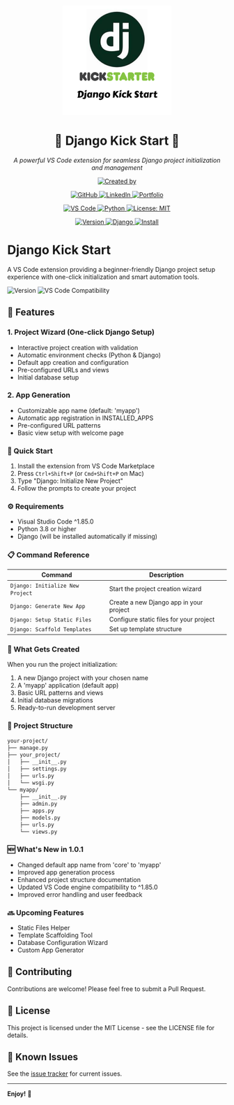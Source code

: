 <div align="center">
  <kbd>
    <img src="media/logo.png" width="250" alt="Django Kick Start"/>
  </kbd>
  
  <h1>🚀 Django Kick Start 🚀</h1>
  <p><i>A powerful VS Code extension for seamless Django project initialization and management</i></p>
  
  <p align="center">
    <a href="https://github.com/jamalihassan0307">
      <img src="https://img.shields.io/badge/Created_by-Jam_Ali_Hassan-blue?style=for-the-badge&logo=github&logoColor=white" alt="Created by"/>
    </a>
  </p>

  <p align="center">
    <a href="https://github.com/jamalihassan0307">
      <img src="https://img.shields.io/badge/GitHub-100000?style=for-the-badge&logo=github&logoColor=white" alt="GitHub"/>
    </a>
    <a href="https://www.linkedin.com/in/jamalihassan0307">
      <img src="https://img.shields.io/badge/LinkedIn-0077B5?style=for-the-badge&logo=linkedin&logoColor=white" alt="LinkedIn"/>
    </a>
    <a href="https://jamalihassan0307.github.io/portfolio.github.io">
      <img src="https://img.shields.io/badge/Portfolio-255E63?style=for-the-badge&logo=About.me&logoColor=white" alt="Portfolio"/>
    </a>
  </p>

  <p align="center">
    <a href="https://marketplace.visualstudio.com/items?itemName=jamalihassan.django-kick-start">
      <img src="https://img.shields.io/badge/VS_Code-1.85.0+-373277?style=for-the-badge&logo=visualstudio&logoColor=white" alt="VS Code"/>
    </a>
    <a href="https://www.python.org">
      <img src="https://img.shields.io/badge/Python-3.8+-3776AB?style=for-the-badge&logo=python&logoColor=white" alt="Python"/>
    </a>
    <a href="https://opensource.org/licenses/MIT">
      <img src="https://img.shields.io/badge/License-MIT-yellow.svg?style=for-the-badge" alt="License: MIT"/>
    </a>
  </p>

  <p align="center">
    <a href="https://marketplace.visualstudio.com/items?itemName=jamalihassan.django-kick-start">
      <img src="https://img.shields.io/badge/version-1.0.1-blue?style=for-the-badge&logo=visualstudiocode&logoColor=white" alt="Version"/>
    </a>
    <a href="https://www.djangoproject.com">
      <img src="https://img.shields.io/badge/Django-Latest-092E20?style=for-the-badge&logo=django&logoColor=white" alt="Django"/>
    </a>
    <a href="https://marketplace.visualstudio.com/items?itemName=jamalihassan.django-kick-start">
      <img src="https://img.shields.io/badge/VS_Marketplace-Install-blue?style=for-the-badge&logo=visualstudiocode&logoColor=white" alt="Install"/>
    </a>
  </p>
</div>

# Django Kick Start

A VS Code extension providing a beginner-friendly Django project setup experience with one-click initialization and smart automation tools.

![Version](https://img.shields.io/badge/version-1.0.1-blue.svg)
![VS Code Compatibility](https://img.shields.io/badge/vscode-%5E1.85.0-brightgreen.svg)

## 🎯 Features

### 1. Project Wizard (One-click Django Setup)
- Interactive project creation with validation
- Automatic environment checks (Python & Django)
- Default app creation and configuration
- Pre-configured URLs and views
- Initial database setup

### 2. App Generation
- Customizable app name (default: 'myapp')
- Automatic app registration in INSTALLED_APPS
- Pre-configured URL patterns
- Basic view setup with welcome page

### 🚀 Quick Start

1. Install the extension from VS Code Marketplace
2. Press `Ctrl+Shift+P` (or `Cmd+Shift+P` on Mac)
3. Type "Django: Initialize New Project"
4. Follow the prompts to create your project

### ⚙️ Requirements

- Visual Studio Code ^1.85.0
- Python 3.8 or higher
- Django (will be installed automatically if missing)

### 📋 Command Reference

| Command | Description |
|---------|-------------|
| `Django: Initialize New Project` | Start the project creation wizard |
| `Django: Generate New App` | Create a new Django app in your project |
| `Django: Setup Static Files` | Configure static files for your project |
| `Django: Scaffold Templates` | Set up template structure |

### 🔄 What Gets Created

When you run the project initialization:

1. A new Django project with your chosen name
2. A 'myapp' application (default app)
3. Basic URL patterns and views
4. Initial database migrations
5. Ready-to-run development server

### 📁 Project Structure

```
your-project/
├── manage.py
├── your_project/
│   ├── __init__.py
│   ├── settings.py
│   ├── urls.py
│   └── wsgi.py
└── myapp/
    ├── __init__.py
    ├── admin.py
    ├── apps.py
    ├── models.py
    ├── urls.py
    └── views.py
```

### 🆕 What's New in 1.0.1

- Changed default app name from 'core' to 'myapp'
- Improved app generation process
- Enhanced project structure documentation
- Updated VS Code engine compatibility to ^1.85.0
- Improved error handling and user feedback

### 🔜 Upcoming Features

- Static Files Helper
- Template Scaffolding Tool
- Database Configuration Wizard
- Custom App Generator

## 🤝 Contributing

Contributions are welcome! Please feel free to submit a Pull Request.

## 📝 License

This project is licensed under the MIT License - see the LICENSE file for details.

## 🐛 Known Issues

See the [issue tracker](https://github.com/yourusername/django-kick-start/issues) for current issues.

---

**Enjoy!** 🎉
